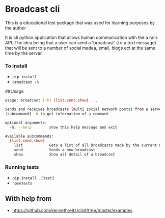 # Broadcast cli
This is a educational test package that was used for learning purposes by the author
 
It is cli python application that allows human communication with the a rails API.
The idea being that a user can send a 'broadcast' (i.e a text message) that will 
be sent to a number of social medea, email, blogs ect at the same time by the server.

 
### To install
- `pip install .`
- `broadcast -h`

##Usage
```bash
usage: broadcast [-h] {list,send,show} ...

Sends and receives broadcasts (multi social network posts) from a server. Use
[subcommand] -h to get information of a command

optional arguments:
  -h, --help        show this help message and exit

Available subcommands:
  {list,send,show}
    list            Gets a list of all broadcasts made by the current user
    send            Sends a new broadcast
    show            Show all detail of a broadcast

```

### Running tests
- `pip install .[test]`
- `nosetests`

## With help from 
- https://github.com/kennethreitz/clint/tree/master/examples